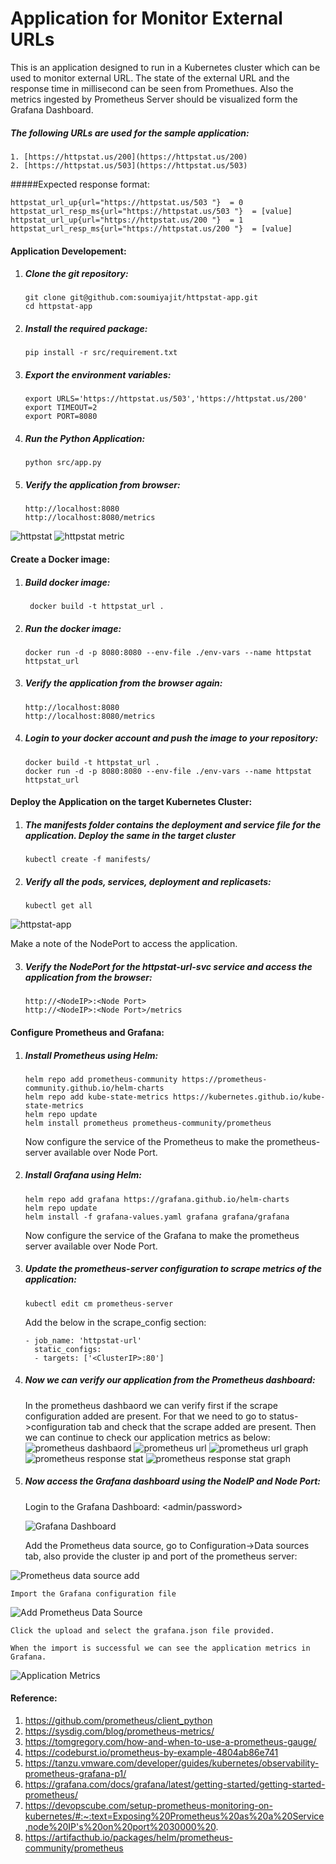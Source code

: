 # Application for Monitor External URLs

This is an application designed to run in a Kubernetes cluster which can be used to monitor external URL. The state of the external URL and the response time in millisecond can be seen from Promethues. Also the metrics ingested by Prometheus Server should be visualized form the Grafana Dashboard.

##### The following URLs are used for the sample application:
	1. [https://httpstat.us/200](https://httpstat.us/200)
	2. [https://httpstat.us/503](https://httpstat.us/503)

#####Expected response format:

	httpstat_url_up{url="https://httpstat.us/503 "}  = 0
	httpstat_url_resp_ms{url="https://httpstat.us/503 "}  = [value]
	httpstat_url_up{url="https://httpstat.us/200 "}  = 1
	httpstat_url_resp_ms{url="https://httpstat.us/200 "}  = [value]
	
#### Application Developement:

1. ##### Clone the git repository:
	```
	git clone git@github.com:soumiyajit/httpstat-app.git
	cd httpstat-app
	```

2. ##### Install the required package:
	```
	pip install -r src/requirement.txt
	```

3. ##### Export the environment variables:
	```
	export URLS='https://httpstat.us/503','https://httpstat.us/200' 
   export TIMEOUT=2
   export PORT=8080
   ```
   
4. ##### Run the Python Application:
	```
	python src/app.py
	```
	
5. ##### Verify the application from browser:
	```
	http://localhost:8080 
	http://localhost:8080/metrics
	```
![httpstat](https://github.com/soumiyajit/httpstat-app/blob/main/images/httpstat.png)
![httpstat metric](https://github.com/soumiyajit/httpstat-app/blob/main/images/httpstat-metric.png)


#### Create a Docker image:

1. ##### Build docker image: 

   ```
	docker build -t httpstat_url .
	```
	
2. ##### Run the docker image:
	```
	docker run -d -p 8080:8080 --env-file ./env-vars --name httpstat httpstat_url
	```
3. ##### Verify the application from the browser again:
	```
	http://localhost:8080 
	http://localhost:8080/metrics
	```
	
	
3. ##### Login to your docker account and push the image to your repository:

	```
	docker build -t httpstat_url .
   docker run -d -p 8080:8080 --env-file ./env-vars --name httpstat httpstat_url
	```
	
#### Deploy the Application on the target Kubernetes Cluster:

1. ##### The manifests folder contains the deployment and service file for the application. Deploy the same in the target cluster

	```
	kubectl create -f manifests/
	```

2. ##### Verify all the pods, services, deployment and replicasets:
	```
	kubectl get all
	```
![httpstat-app](https://github.com/soumiyajit/httpstat-app/blob/main/images/httpstat-app.png)

Make a note of the NodePort to access the application.


3. ##### Verify the NodePort for the httpstat-url-svc service and access the application from the browser:

	```
	http://<NodeIP>:<Node Port>
	http://<NodeIP>:<Node Port>/metrics
	```
	
	
#### Configure Prometheus and Grafana:

1. ##### Install Prometheus using Helm:
	```
	helm repo add prometheus-community https://prometheus-community.github.io/helm-charts
	helm repo add kube-state-metrics https://kubernetes.github.io/kube-state-metrics
	helm repo update
	helm install prometheus prometheus-community/prometheus
	```
	Now configure the service of the Prometheus to make the prometheus-server available over Node Port.

2. ##### Install Grafana using Helm:

	```
	helm repo add grafana https://grafana.github.io/helm-charts
	helm repo update
	helm install -f grafana-values.yaml grafana grafana/grafana
	```
	Now configure the service of the Grafana to make the prometheus server available over Node Port.

3. ##### Update the prometheus-server configuration to scrape metrics of the application:
	
	```
	kubectl edit cm prometheus-server
	```
	Add the below in the scrape_config section:

	```
	- job_name: 'httpstat-url'
      static_configs:
      - targets: ['<ClusterIP>:80']
	```

4. ##### Now we can verify our application from the Prometheus dashboard:
	In the prometheus dashbaord we can verify first if the scrape configuration added are present. For that we need to go to status->configuration tab and check that the scrape added are present.
Then we can continue to check our application metrics as below:
![prometheus dashbaord](https://github.com/soumiyajit/httpstat-app/blob/main/images/prom-basic.png)
![prometheus url](https://github.com/soumiyajit/httpstat-app/blob/main/images/httpstat-url.png)
![prometheus url graph](https://github.com/soumiyajit/httpstat-app/blob/main/images/httpstat-url-graph.png)
![prometheus response stat](https://github.com/soumiyajit/httpstat-app/blob/main/images/httpstat-resp.png)
![prometheus response stat graph](https://github.com/soumiyajit/httpstat-app/blob/main/images/httpstat-resp-graph.png)

5. ##### Now access the Grafana dashboard using the NodeIP and Node Port:

	Login to the Grafana Dashboard: <admin/password>
   
	![Grafana Dashboard](https://github.com/soumiyajit/httpstat-app/blob/main/images/grafana-basic-dashbaord.png)

	Add the Prometheus data source, go to Configuration->Data sources tab, also provide the cluster ip and port of the prometheus server:

![Prometheus data source add](https://github.com/soumiyajit/httpstat-app/blob/main/images/add-datasource.png)
	
	
	Import the Grafana configuration file
	
![Add Prometheus Data Source](https://github.com/soumiyajit/httpstat-app/blob/main/images/grafana-import.png)
	
	Click the upload and select the grafana.json file provided.
	
	When the import is successful we can see the application metrics in Grafana.
	
![Application Metrics](https://github.com/soumiyajit/httpstat-app/blob/main/images/grafana-httpstat.png)

#### Reference:

1. https://github.com/prometheus/client_python
2. https://sysdig.com/blog/prometheus-metrics/
3. https://tomgregory.com/how-and-when-to-use-a-prometheus-gauge/
4. https://codeburst.io/prometheus-by-example-4804ab86e741
5. https://tanzu.vmware.com/developer/guides/kubernetes/observability-prometheus-grafana-p1/
6. https://grafana.com/docs/grafana/latest/getting-started/getting-started-prometheus/
7. https://devopscube.com/setup-prometheus-monitoring-on-kubernetes/#:~:text=Exposing%20Prometheus%20as%20a%20Service,node%20IP's%20on%20port%2030000%20.
8. https://artifacthub.io/packages/helm/prometheus-community/prometheus













